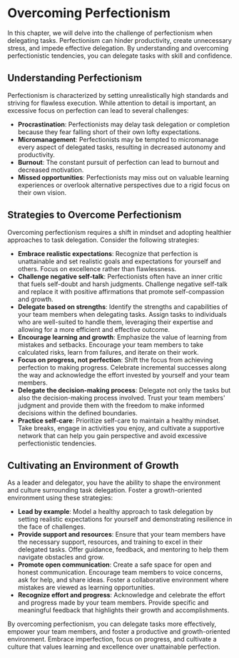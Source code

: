 # Overcoming Perfectionism

In this chapter, we will delve into the challenge of perfectionism when delegating tasks. Perfectionism can hinder productivity, create unnecessary stress, and impede effective delegation. By understanding and overcoming perfectionistic tendencies, you can delegate tasks with skill and confidence.

## Understanding Perfectionism

Perfectionism is characterized by setting unrealistically high standards and striving for flawless execution. While attention to detail is important, an excessive focus on perfection can lead to several challenges:

* **Procrastination**: Perfectionists may delay task delegation or completion because they fear falling short of their own lofty expectations.
* **Micromanagement**: Perfectionists may be tempted to micromanage every aspect of delegated tasks, resulting in decreased autonomy and productivity.
* **Burnout**: The constant pursuit of perfection can lead to burnout and decreased motivation.
* **Missed opportunities**: Perfectionists may miss out on valuable learning experiences or overlook alternative perspectives due to a rigid focus on their own vision.

## Strategies to Overcome Perfectionism

Overcoming perfectionism requires a shift in mindset and adopting healthier approaches to task delegation. Consider the following strategies:

* **Embrace realistic expectations**: Recognize that perfection is unattainable and set realistic goals and expectations for yourself and others. Focus on excellence rather than flawlessness.
* **Challenge negative self-talk**: Perfectionists often have an inner critic that fuels self-doubt and harsh judgments. Challenge negative self-talk and replace it with positive affirmations that promote self-compassion and growth.
* **Delegate based on strengths**: Identify the strengths and capabilities of your team members when delegating tasks. Assign tasks to individuals who are well-suited to handle them, leveraging their expertise and allowing for a more efficient and effective outcome.
* **Encourage learning and growth**: Emphasize the value of learning from mistakes and setbacks. Encourage your team members to take calculated risks, learn from failures, and iterate on their work.
* **Focus on progress, not perfection**: Shift the focus from achieving perfection to making progress. Celebrate incremental successes along the way and acknowledge the effort invested by yourself and your team members.
* **Delegate the decision-making process**: Delegate not only the tasks but also the decision-making process involved. Trust your team members' judgment and provide them with the freedom to make informed decisions within the defined boundaries.
* **Practice self-care**: Prioritize self-care to maintain a healthy mindset. Take breaks, engage in activities you enjoy, and cultivate a supportive network that can help you gain perspective and avoid excessive perfectionistic tendencies.

## Cultivating an Environment of Growth

As a leader and delegator, you have the ability to shape the environment and culture surrounding task delegation. Foster a growth-oriented environment using these strategies:

* **Lead by example**: Model a healthy approach to task delegation by setting realistic expectations for yourself and demonstrating resilience in the face of challenges.
* **Provide support and resources**: Ensure that your team members have the necessary support, resources, and training to excel in their delegated tasks. Offer guidance, feedback, and mentoring to help them navigate obstacles and grow.
* **Promote open communication**: Create a safe space for open and honest communication. Encourage team members to voice concerns, ask for help, and share ideas. Foster a collaborative environment where mistakes are viewed as learning opportunities.
* **Recognize effort and progress**: Acknowledge and celebrate the effort and progress made by your team members. Provide specific and meaningful feedback that highlights their growth and accomplishments.

By overcoming perfectionism, you can delegate tasks more effectively, empower your team members, and foster a productive and growth-oriented environment. Embrace imperfection, focus on progress, and cultivate a culture that values learning and excellence over unattainable perfection.

